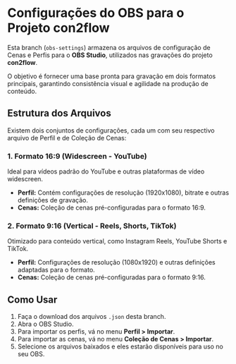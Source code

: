 # Configurações do OBS para o Projeto con2flow

Esta branch (`obs-settings`) armazena os arquivos de configuração de Cenas e Perfis para o **OBS Studio**, utilizados nas gravações do projeto **con2flow**.

O objetivo é fornecer uma base pronta para gravação em dois formatos principais, garantindo consistência visual e agilidade na produção de conteúdo.

## Estrutura dos Arquivos

Existem dois conjuntos de configurações, cada um com seu respectivo arquivo de Perfil e de Coleção de Cenas:

### 1. Formato 16:9 (Widescreen - YouTube)
Ideal para vídeos padrão do YouTube e outras plataformas de vídeo widescreen.
- **Perfil:** Contém configurações de resolução (1920x1080), bitrate e outras definições de gravação.
- **Cenas:** Coleção de cenas pré-configuradas para o formato 16:9.

### 2. Formato 9:16 (Vertical - Reels, Shorts, TikTok)
Otimizado para conteúdo vertical, como Instagram Reels, YouTube Shorts e TikTok.
- **Perfil:** Configurações de resolução (1080x1920) e outras definições adaptadas para o formato.
- **Cenas:** Coleção de cenas pré-configuradas para o formato 9:16.

## Como Usar

1.  Faça o download dos arquivos `.json` desta branch.
2.  Abra o OBS Studio.
3.  Para importar os perfis, vá no menu **Perfil > Importar**.
4.  Para importar as cenas, vá no menu **Coleção de Cenas > Importar**.
5.  Selecione os arquivos baixados e eles estarão disponíveis para uso no seu OBS.
